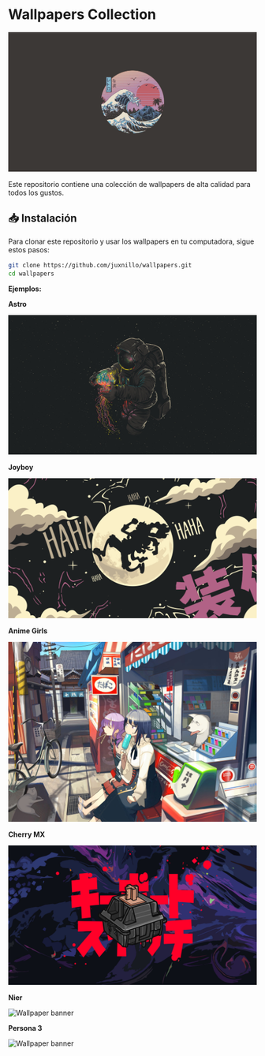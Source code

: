 
# Wallpapers Collection

![Wallpapers Banner](https://raw.githubusercontent.com/juxnillo/wallpapers/refs/heads/main/GRUVBOX/great-wave-of-kanagawa-gruvbox.png)

Este repositorio contiene una colección de wallpapers de alta calidad para todos los gustos.

## 📥 Instalación

Para clonar este repositorio y usar los wallpapers en tu computadora, sigue estos pasos:

```bash
git clone https://github.com/juxnillo/wallpapers.git
cd wallpapers
```
**Ejemplos:**



**Astro**

![Wallpapers Banner](https://raw.githubusercontent.com/juxnillo/wallpapers/refs/heads/main/GRUVBOX/gruvbox_astro.jpg)

**Joyboy**

![Wallppers banner](https://raw.githubusercontent.com/juxnillo/wallpapers/refs/heads/main/GRUVBOX/joyboy.png)

**Anime Girls**

![Wallpapers Banner](https://raw.githubusercontent.com/juxnillo/wallpapers/refs/heads/main/VARIETY/00326.jpg)

**Cherry MX**

![Wallpaper banner](https://raw.githubusercontent.com/juxnillo/wallpapers/refs/heads/main/VARIETY/cherry.jpg)

**Nier**

![Wallpaper banner](https://github.com/juxnillo/wallpapers/blob/main/GAMES/nier.png?raw=true)

**Persona 3**

![Wallpaper banner](https://github.com/juxnillo/wallpapers/blob/main/GAMES/Persona3.png?raw=true)
